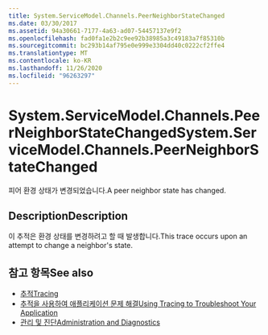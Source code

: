 ```yaml
---
title: System.ServiceModel.Channels.PeerNeighborStateChanged
ms.date: 03/30/2017
ms.assetid: 94a30661-7177-4a63-ad07-54457137e9f2
ms.openlocfilehash: fad0fa1e2b2c9ee92b38985a3c49183a7f85310b
ms.sourcegitcommit: bc293b14af795e0e999e3304dd40c0222cf2ffe4
ms.translationtype: MT
ms.contentlocale: ko-KR
ms.lasthandoff: 11/26/2020
ms.locfileid: "96263297"
---
```

# <a name="systemservicemodelchannelspeerneighborstatechanged"></a><span data-ttu-id="a7b61-102">System.ServiceModel.Channels.PeerNeighborStateChanged</span><span class="sxs-lookup"><span data-stu-id="a7b61-102">System.ServiceModel.Channels.PeerNeighborStateChanged</span></span>

<span data-ttu-id="a7b61-103">피어 환경 상태가 변경되었습니다.</span><span class="sxs-lookup"><span data-stu-id="a7b61-103">A peer neighbor state has changed.</span></span>  
  
## <a name="description"></a><span data-ttu-id="a7b61-104">Description</span><span class="sxs-lookup"><span data-stu-id="a7b61-104">Description</span></span>  

 <span data-ttu-id="a7b61-105">이 추적은 환경 상태를 변경하려고 할 때 발생합니다.</span><span class="sxs-lookup"><span data-stu-id="a7b61-105">This trace occurs upon an attempt to change a neighbor's state.</span></span>  
  
## <a name="see-also"></a><span data-ttu-id="a7b61-106">참고 항목</span><span class="sxs-lookup"><span data-stu-id="a7b61-106">See also</span></span>

- [<span data-ttu-id="a7b61-107">추적</span><span class="sxs-lookup"><span data-stu-id="a7b61-107">Tracing</span></span>](index.md)
- [<span data-ttu-id="a7b61-108">추적을 사용하여 애플리케이션 문제 해결</span><span class="sxs-lookup"><span data-stu-id="a7b61-108">Using Tracing to Troubleshoot Your Application</span></span>](using-tracing-to-troubleshoot-your-application.md)
- [<span data-ttu-id="a7b61-109">관리 및 진단</span><span class="sxs-lookup"><span data-stu-id="a7b61-109">Administration and Diagnostics</span></span>](../index.md)
